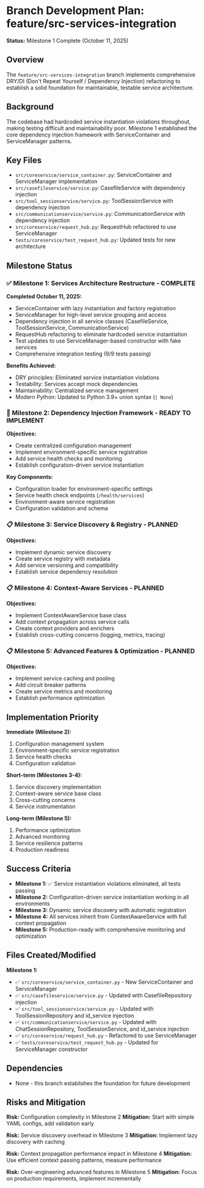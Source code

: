 # Branch Development Plan: feature/src-services-integration

**Status:** Milestone 1 Complete (October 11, 2025)

## Overview

The `feature/src-services-integration` branch implements comprehensive DRY/DI (Don't Repeat Yourself / Dependency Injection) refactoring to establish a solid foundation for maintainable, testable service architecture.

## Background

The codebase had hardcoded service instantiation violations throughout, making testing difficult and maintainability poor. Milestone 1 established the core dependency injection framework with ServiceContainer and ServiceManager patterns.

## Key Files

- `src/coreservice/service_container.py`: ServiceContainer and ServiceManager implementation
- `src/casefileservice/service.py`: CasefileService with dependency injection
- `src/tool_sessionservice/service.py`: ToolSessionService with dependency injection
- `src/communicationservice/service.py`: CommunicationService with dependency injection
- `src/coreservice/request_hub.py`: RequestHub refactored to use ServiceManager
- `tests/coreservice/test_request_hub.py`: Updated tests for new architecture

## Milestone Status

### ✅ Milestone 1: Services Architecture Restructure - COMPLETE

**Completed October 11, 2025:**

- ServiceContainer with lazy instantiation and factory registration
- ServiceManager for high-level service grouping and access
- Dependency injection in all service classes (CasefileService, ToolSessionService, CommunicationService)
- RequestHub refactoring to eliminate hardcoded service instantiation
- Test updates to use ServiceManager-based constructor with fake services
- Comprehensive integration testing (9/9 tests passing)

**Benefits Achieved:**

- DRY principles: Eliminated service instantiation violations
- Testability: Services accept mock dependencies
- Maintainability: Centralized service management
- Modern Python: Updated to Python 3.9+ union syntax (`| None`)

### 🎯 Milestone 2: Dependency Injection Framework - READY TO IMPLEMENT

**Objectives:**

- Create centralized configuration management
- Implement environment-specific service registration
- Add service health checks and monitoring
- Establish configuration-driven service instantiation

**Key Components:**

- Configuration loader for environment-specific settings
- Service health check endpoints (`/health/services`)
- Environment-aware service registration
- Configuration validation and schema

### 📋 Milestone 3: Service Discovery & Registry - PLANNED

**Objectives:**

- Implement dynamic service discovery
- Create service registry with metadata
- Add service versioning and compatibility
- Establish service dependency resolution

### 📋 Milestone 4: Context-Aware Services - PLANNED

**Objectives:**

- Implement ContextAwareService base class
- Add context propagation across service calls
- Create context providers and enrichers
- Establish cross-cutting concerns (logging, metrics, tracing)

### 📋 Milestone 5: Advanced Features & Optimization - PLANNED

**Objectives:**

- Implement service caching and pooling
- Add circuit breaker patterns
- Create service metrics and monitoring
- Establish performance optimization

## Implementation Priority

**Immediate (Milestone 2):**

1. Configuration management system
2. Environment-specific service registration
3. Service health checks
4. Configuration validation

**Short-term (Milestones 3-4):**

1. Service discovery implementation
2. Context-aware service base class
3. Cross-cutting concerns
4. Service instrumentation

**Long-term (Milestone 5):**

1. Performance optimization
2. Advanced monitoring
3. Service resilience patterns
4. Production readiness

## Success Criteria

- **Milestone 1:** ✅ Service instantiation violations eliminated, all tests passing
- **Milestone 2:** Configuration-driven service instantiation working in all environments
- **Milestone 3:** Dynamic service discovery with automatic registration
- **Milestone 4:** All services inherit from ContextAwareService with full context propagation
- **Milestone 5:** Production-ready with comprehensive monitoring and optimization

## Files Created/Modified

**Milestone 1:**

- ✅ `src/coreservice/service_container.py` - New ServiceContainer and ServiceManager
- ✅ `src/casefileservice/service.py` - Updated with CasefileRepository injection
- ✅ `src/tool_sessionservice/service.py` - Updated with ToolSessionRepository and id_service injection
- ✅ `src/communicationservice/service.py` - Updated with ChatSessionRepository, ToolSessionService, and id_service injection
- ✅ `src/coreservice/request_hub.py` - Refactored to use ServiceManager
- ✅ `tests/coreservice/test_request_hub.py` - Updated for ServiceManager constructor

## Dependencies

- None - this branch establishes the foundation for future development

## Risks and Mitigation

**Risk:** Configuration complexity in Milestone 2
**Mitigation:** Start with simple YAML configs, add validation early

**Risk:** Service discovery overhead in Milestone 3
**Mitigation:** Implement lazy discovery with caching

**Risk:** Context propagation performance impact in Milestone 4
**Mitigation:** Use efficient context passing patterns, measure performance

**Risk:** Over-engineering advanced features in Milestone 5
**Mitigation:** Focus on production requirements, implement incrementally
